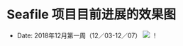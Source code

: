 
# Seafile 项目目前进展的效果图
   - Date: 2018年12月第一周（12／03-12／07）
   ![](https://github.com/openthos/multiwin-analysis/blob/master/multiwindow/dongpeng/seafile_img/login1.png)
   ！[](https://github.com/openthos/multiwin-analysis/blob/master/multiwindow/dongpeng/seafile_img/login.png)
   
